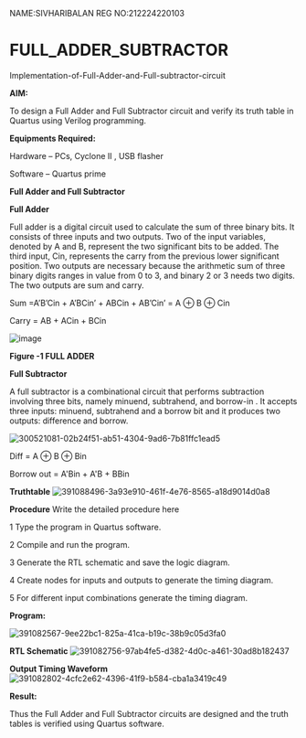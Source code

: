 NAME:SIVHARIBALAN
REG NO:212224220103
# FULL_ADDER_SUBTRACTOR

Implementation-of-Full-Adder-and-Full-subtractor-circuit

**AIM:**

To design a Full Adder and Full Subtractor circuit and verify its truth table in Quartus using Verilog programming.

**Equipments Required:**

Hardware – PCs, Cyclone II , USB flasher

Software – Quartus prime

**Full Adder and Full Subtractor**

**Full Adder**

Full adder is a digital circuit used to calculate the sum of three binary bits. It consists of three inputs and two outputs. Two of the input variables, denoted by A and B, represent the two significant bits to be added. The third input, Cin, represents the carry from the previous lower significant position. Two outputs are necessary because the arithmetic sum of three binary digits ranges in value from 0 to 3, and binary 2 or 3 needs two digits. The two outputs are sum and carry.

Sum =A’B’Cin + A’BCin’ + ABCin + AB’Cin’ = A ⊕ B ⊕ Cin 

Carry = AB + ACin + BCin

![image](https://github.com/user-attachments/assets/5bed67a9-12de-4261-92e5-9db10904321a)

**Figure -1 FULL ADDER**

**Full Subtractor**

A full subtractor is a combinational circuit that performs subtraction involving three bits, namely minuend, subtrahend, and borrow-in . It accepts three inputs: minuend, subtrahend and a borrow bit and it produces two outputs: difference and borrow.

![300521081-02b24f51-ab51-4304-9ad6-7b81ffc1ead5](https://github.com/user-attachments/assets/4c5adeb1-bf07-44b7-8698-865dd4ee71a1)


Diff = A ⊕ B ⊕ Bin 

Borrow out = A'Bin + A'B + BBin

**Truthtable**
![391088496-3a93e910-461f-4e76-8565-a18d9014d0a8](https://github.com/user-attachments/assets/bd047613-1a73-4357-89ee-3df2e19dea00)

**Procedure**
Write the detailed procedure here

1 Type the program in Quartus software.

2 Compile and run the program. 

3 Generate the RTL schematic and save the logic diagram.

4 Create nodes for inputs and outputs to generate the timing diagram.

5 For different input combinations generate the timing diagram.

**Program:**

![391082567-9ee22bc1-825a-41ca-b19c-38b9c05d3fa0](https://github.com/user-attachments/assets/94090f0e-fd8f-4835-b9af-2799e66bdcb2)


**RTL Schematic**
![391082756-97ab4fe5-d382-4d0c-a461-30ad8b182437](https://github.com/user-attachments/assets/32e93a04-65d2-47ee-b803-addfc9fbb45f)

**Output Timing Waveform**
![391082802-4cfc2e62-4396-41f9-b584-cba1a3419c49](https://github.com/user-attachments/assets/8caed757-52e4-445a-aae6-2bc81c3f1055)

**Result:**

Thus the Full Adder and Full Subtractor circuits are designed and the truth tables is verified using Quartus software.



